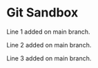 # Git Sandbox

Line 1 added on main branch.

Line 2 added on main branch.

Line 3 added on main branch.
